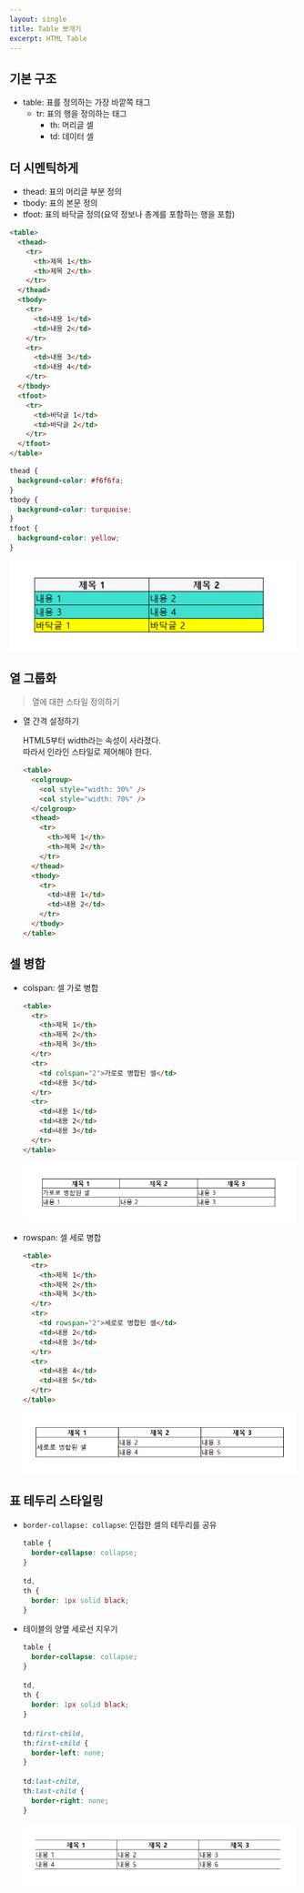 ```yaml
---
layout: single
title: Table 뽀개기
excerpt: HTML Table
---
```


## 기본 구조

- table: 표를 정의하는 가장 바깥쪽 태그
  - tr: 표의 행을 정의하는 태그
    - th: 머리글 셀
    - td: 데이터 셀

## 더 시멘틱하게

- thead: 표의 머리글 부분 정의
- tbody: 표의 본문 정의
- tfoot: 표의 바닥글 정의(요약 정보나 총계를 포함하는 행을 포함)

```html
<table>
  <thead>
    <tr>
      <th>제목 1</th>
      <th>제목 2</th>
    </tr>
  </thead>
  <tbody>
    <tr>
      <td>내용 1</td>
      <td>내용 2</td>
    </tr>
    <tr>
      <td>내용 3</td>
      <td>내용 4</td>
    </tr>
  </tbody>
  <tfoot>
    <tr>
      <td>바닥글 1</td>
      <td>바닥글 2</td>
    </tr>
  </tfoot>
</table>
```

```css
thead {
  background-color: #f6f6fa;
}
tbody {
  background-color: turquoise;
}
tfoot {
  background-color: yellow;
}
```

![alt text](/images/2024-12-29-table/image.png)

## 열 그룹화

> 열에 대한 스타일 정의하기

- 열 간격 설정하기

  HTML5부터 width라는 속성이 사라졌다.  
  따라서 인라인 스타일로 제어해야 한다.

  ```html
  <table>
    <colgroup>
      <col style="width: 30%" />
      <col style="width: 70%" />
    </colgroup>
    <thead>
      <tr>
        <th>제목 1</th>
        <th>제목 2</th>
      </tr>
    </thead>
    <tbody>
      <tr>
        <td>내용 1</td>
        <td>내용 2</td>
      </tr>
    </tbody>
  </table>
  ```

## 셀 병합

- colspan: 셀 가로 병합

  ```html
  <table>
    <tr>
      <th>제목 1</th>
      <th>제목 2</th>
      <th>제목 3</th>
    </tr>
    <tr>
      <td colspan="2">가로로 병합된 셀</td>
      <td>내용 3</td>
    </tr>
    <tr>
      <td>내용 1</td>
      <td>내용 2</td>
      <td>내용 3</td>
    </tr>
  </table>
  ```

  ![alt text](/images/2024-12-29-table/image1.png)

- rowspan: 셀 세로 병합

  ```html
  <table>
    <tr>
      <th>제목 1</th>
      <th>제목 2</th>
      <th>제목 3</th>
    </tr>
    <tr>
      <td rowspan="2">세로로 병합된 셀</td>
      <td>내용 2</td>
      <td>내용 3</td>
    </tr>
    <tr>
      <td>내용 4</td>
      <td>내용 5</td>
    </tr>
  </table>
  ```

  ![alt text](/images/2024-12-29-table/image2.png)

## 표 테두리 스타일링

- `border-collapse: collapse`: 인접한 셀의 테두리를 공유

  ```css
  table {
    border-collapse: collapse;
  }

  td,
  th {
    border: 1px solid black;
  }
  ```

- 테이블의 양옆 세로선 지우기

  ```css
  table {
    border-collapse: collapse;
  }

  td,
  th {
    border: 1px solid black;
  }

  td:first-child,
  th:first-child {
    border-left: none;
  }

  td:last-child,
  th:last-child {
    border-right: none;
  }
  ```

  ![alt text](/images/2024-12-29-table/image3.png)
